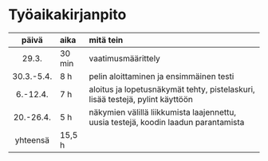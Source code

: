 # Työaikakirjanpito
|päivä|aika|mitä tein|
| :----:|:-----| :-----|
|29.3.|30 min|vaatimusmäärittely|
|30.3.-5.4.|8 h|pelin aloittaminen ja ensimmäinen testi|
|6.-12.4.|7 h|aloitus ja lopetusnäkymät tehty, pistelaskuri, lisää testejä, pylint käyttöön|
|20.-26.4.|5 h|näkymien välillä liikkumista laajennettu, uusia testejä, koodin laadun parantamista|
|yhteensä|15,5 h||
